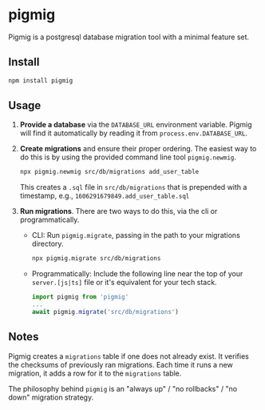 # pigmig

Pigmig is a postgresql database migration tool with a minimal feature set.

## Install

```sh
npm install pigmig
```

## Usage

1. **Provide a database** via the `DATABASE_URL` environment variable. Pigmig will find it automatically by reading it from `process.env.DATABASE_URL`.

1. **Create migrations** and ensure their proper ordering. The easiest way to do this is by using the provided command line tool `pigmig.newmig`.

   ```sh
   npx pigmig.newmig src/db/migrations add_user_table
   ```

   This creates a `.sql` file in `src/db/migrations` that is prepended with a timestamp, e.g., `1606291679849.add_user_table.sql`

1. **Run migrations**. There are two ways to do this, via the cli or programmatically.

   - CLI: Run `pigmig.migrate`, passing in the path to your migrations directory.

      ```sh
      npx pigmig.migrate src/db/migrations
      ```

   - Programmatically: Include the following line near the top of your `server.[js|ts]` file or it's equivalent for your tech stack.

      ```typescript
      import pigmig from 'pigmig'
      ...
      await pigmig.migrate('src/db/migrations')
      ```

## Notes

Pigmig creates a `migrations` table if one does not already exist. It verifies the checksums of previously ran migrations. Each time it runs a new migration, it adds a row for it to the `migrations` table.

The philosophy behind `pigmig` is an "always up" / "no rollbacks" / "no down" migration strategy.
